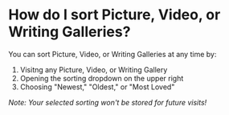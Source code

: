 # How do I sort Picture, Video, or Writing Galleries?

You can sort Picture, Video, or Writing Galleries at any time by:

1. Visitng any Picture, Video, or Writing Gallery
2. Opening the sorting dropdown on the upper right
3. Choosing "Newest," "Oldest," or "Most Loved"

_Note: Your selected sorting won't be stored for future visits!_
